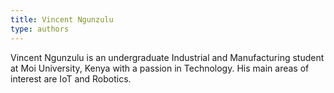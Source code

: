 ```yaml
---
title: Vincent Ngunzulu
type: authors
---
```


Vincent Ngunzulu is an undergraduate Industrial and Manufacturing student at Moi University, Kenya with a passion in Technology. His main areas of interest are IoT and Robotics.
